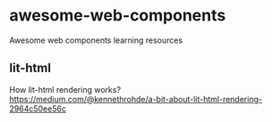 # awesome-web-components
Awesome web components learning resources


## lit-html

How lit-html rendering works?  
https://medium.com/@kennethrohde/a-bit-about-lit-html-rendering-2964c50ee56c

